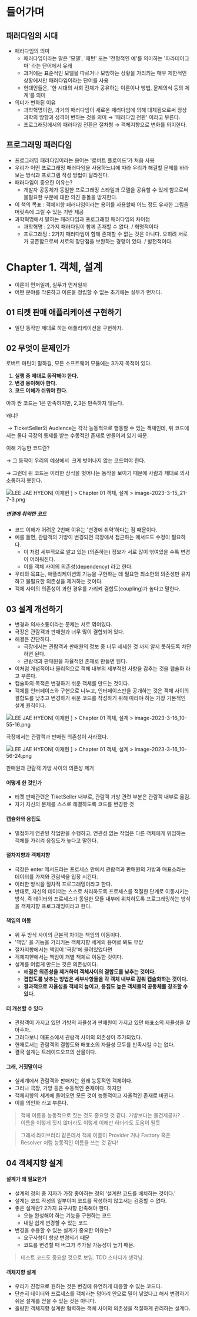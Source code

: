 # 들어가며

## 패러다임의 시대

- 패러다임의 의미
    - 패러다임이라는 말은 '모델', '패턴' 또는 '전형적인 예'를 의미하는 '파라데이그마' 라는 단어에서 유래
    - 과거에는 표준적인 모델을 따르거나 모방하는 상황을 가리키는 매우 제한적인 상황에서만 패러다임이라는 단어를 사용
    - 현대인들은, '한 시대의 사회 전체가 공유하는 이론이나 방법, 문제의식 등의 체계'를 의미
- 의미가 변화된 이유
    - 과학혁명이란, 과거의 패러다임이 새로운 패러다임에 의해 대체됨으로써 정상과학의 방향과 성격이 변하는 것을 의미 → '패러다임 전환' 이라고 부른다.
    - 프로그래밍에서의 패러다임 전환은 절차형 → 객체지향으로 변화를 의미한다.

  

## 프로그래밍 패러다임

- 프로그래밍 패러다임이라는 용어는 '로버트 플로이드'가 처음 사용
- 우리가 어떤 프로그래밍 패러다임을 사용하느냐에 따라 우리가 해결할 문제를 바라보는 방식과 프로그램 작성 방법이 달라진다.
- 패러다임이 중요한 이유는?
    - 개발자 공동체가 동일한 프로그래밍 스타일과 모델을 공유할 수 있게 함으로써 불필요한 부분에 대한 의견 충돌을 방지한다.
- 이 책의 목표 : 객체지향 패러다임이라는 용어를 사용할때 어느 정도 유사한 그림을 머릿속에 그릴 수 있는 기반 제공
- 과학혁명에서 말하는 패러다임과 프로그래밍 패러다임의 차이점
    - 과학혁명 : 2가지 패러다임이 함께 존재할 수 없다. / 혁명적이다
    - 프로그래밍 : 2가지 패러다임이 함께 존재할 수 없는 것은 아니다. 오히려 서로가 공존함으로써 서로의 장단점을 보완하는 경향이 있다. / 발전적이다.

  

# Chapter 1. 객체, 설계

- 이론이 먼저일까, 실무가 먼저일까
- 어떤 분야를 막론하고 이론을 정립할 수 없는 초기에는 실무가 먼저다.

## 01 티켓 판매 애플리케이션 구현하기

- 일단 동작만 제대로 하는 애플리케이션을 구현하자.

## 02 무엇이 문제인가

로버트 마틴이 말하길, 모든 소프트웨어 모듈에는 3가지 목적이 있다.

1. **실행 중 제대로 동작해야 한다.**
2. **변경 용이해야 한다.**
3. **코드 이해가 쉬워야 한다.**

아까 짠 코드는 1은 만족하지만, 2,3은 만족하지 않는다.

왜냐?

 → TicketSeller와 Audience는 각각 능동적으로 행동할 수 있는 객체인데, 위 코드에서는 둘다 극장의 통제를 받는 수동적인 존재로 만들어져 있기 때문.

이해 가능한 코드란?

→ 그 동작이 우리의 예상에서  크게 벗어나지 않는 코드여야 한다.

→ 그런데 위 코드는 이러한 상식을 벗어나는 동작을 보이기 때문에 사람과 제대로 의사소통하지 못한다.

  

![](https://wiki.navercorp.com/download/attachments/1351422872/image-2023-3-15_21-7-3.png?version=1&modificationDate=1678914428000&api=v2 "LEE JAE HYEON[ 이재현 ] > Chapter 01 객체, 설계 > image-2023-3-15_21-7-3.png")

  

##### 변경에 취약한 코드

- 코드 이해가 어려운 2번째 이유는 '변경에 취약'하다는 점 때문이다.
- 예를 들면, 관람객의 가방이 변경되면 극장에서 접근하는 메서드도 수정이 필요하다.
    - 이 처럼 세부적으로 알고 있는 (의존하는) 정보가 서로 많이 엮여있을 수록 변경이 어려워진다.
    - 이를 객체 사이의 의존성(dependency) 라고 한다.
- 우리의 목표는, 애플리케이션의 기능을 구현하는 데 필요한 최소한의 의존성만 유지하고 불필요한 의존성을 제거하는 것이다.
- 객체 사이의 의존성이 과한 경우를 가리켜 결합도(coupling)가 높다고 말한다.

## 03 설계 개선하기

- 변경과 의사소통이라는 문제는 서로 엮여있다.
- 극장은 관람객과 판매원과 너무 많이 결합되어 있다.
- 해결은 간단하다.
    - 극장에서는 관람객과 판매원의 정보 중 너무 세세한 것 까지 알지 못하도록 차단하면 된다.
    - 관람객과 판매원을 자율적인 존재로 만들면 된다.
- 이처럼 개념적이나 물리적으로 객체 내부의 세부적인 사향을 감추는 것을 캡슐화 라고 부른다.
- 캡슐화의 목적은 변경하기 쉬운 객체를 만드는 것이다.
- 객체를 인터페이스와 구현으로 나누고, 인터페이스만을 공개하는 것은 객체 사이의 결합도를 낮추고 변경하기 쉬운 코드를 작성하기 위해 따라야 하는 가장 기본적인 설계 원칙이다.

  

![](https://wiki.navercorp.com/download/attachments/1351422872/image-2023-3-16_10-55-16.png?version=1&modificationDate=1678964124000&api=v2 "LEE JAE HYEON[ 이재현 ] > Chapter 01 객체, 설계 > image-2023-3-16_10-55-16.png")

극장에서는 관람객과 판매원 의존성이 사라졌다.

  

  

![](https://wiki.navercorp.com/download/attachments/1351422872/image-2023-3-16_10-56-24.png?version=1&modificationDate=1678964188000&api=v2 "LEE JAE HYEON[ 이재현 ] > Chapter 01 객체, 설계 > image-2023-3-16_10-56-24.png")

판매원과 관람객 가방 사이의 의존성 제거

  

#### 어떻게 한 것인가

- 티켓 판매관련은 TiketSeller 내부로, 관람객 가방 관련 부분은 관람객 내부로 옮김.
- 자기 자신의 문제를 스스로 해결하도록 코드를 변경한 것

#### 캡슐화와 응집도

- 밀접하게 연관된 작업만을 수행하고, 연관성 없는 작업은 다른 객체에게 위임하는 객체를 가리켜 응집도가 높다고 말한다.

#### 절차지향과 객체지향

- 극장은 enter 메서드라는 프로세스 안에서 관람객과 판매원의 가방과 매표소라는 데이터를 가져와 관람색을 입장 시킨다.
- 이러한 방식을 절차적 프로그래밍이라고 한다.
- 반대로, 자신의 데이터는 스스로 처리하도록 프로세스를 적절한 단계로 이동시키는 방식, 즉 데이터와 프로세스가 동일한 모듈 내부에 위치하도록 프로그래밍하는 방식을 객체지향 프로그래밍이라고 한다.

#### 책임의 이동

- 위 두 방식 사이의 근본적 차이는 책임의 이동이다.
- '책임' 을 기능을 가리키는 객체지향 세계의 용어로 봐도 무방
- 절자지향에서는 책임이 '극장'에 몰려있었다면
- 객체지햔에서는 책임이 개별 책체로 이동한 것이다.
- 설계를 어렵게 만드는 것은 의존성이다.
    - 해**결은 의존성을 제거하여 객체사이의 결합도를 낮추는 것이다.**
    - **겹합도를 낮추는 방법은 세부사항들을 각 객체 내부로 감춰 캡슐화하는 것이다.**
    - **결과적으로 자율성을 객체의 높이고, 응집도 높은 객체들의 공동체를 창조할 수 있다.**

  

#### 더 개선할 수 있다

- 관람객이 가지고 있던 가방의 자율성과 판매원이 가지고 있던 매표소의 자율성을 찾아주자.
- 그러다보니 매표소에서 관람객 사이의 의존성이 추가되었다.
- 현재로서는 관람객의 결합도와 매표소의 자율성 모두를 만족시킬 수는 없다.
- 결국 설계는 트레이드오프의 산물이다.

  

#### 그래, 거짓말이다

- 실세계에서 관람객와 판매자는 원래 능동적인 객체이다.
- 그러나 극장, 가방 등은 수동적인 존재이다. 하지만
- 객체지향의 세계에 들어오면 모든 것이 능동적이고 자율적인 존재로 바뀐다.
- 이를 의인화 라고 부른다.

> 객체 이름을 능동적으로 짓는 것도 중요할 것 같다. 가방보다는 물건제공자? ... 이름을 이렇게 짓지 않더라도 이렇게 이해만 하더라도 도움이 될듯

> 그래서 라이브러리 같은데서 객체 이름이 Provider 거나 Factory 혹은 Resolver 처럼 능동적인 이름을 쓰는 것 같다!

## 04 객체지향 설계

#### 설계가 왜 필요한가

- 설계의 정의 중 저자가 가장 좋아하는 정의 '설계란 코드를 배치하는 것이다.'
- 설계는 코드 작성의 일부이며 코드를 작성하지 않고서는 검증할 수 없다.
- 좋은 설계란? 2가지 요구사항 만족해야 한다.
    - 오늘 완성해야 하는 기능을 구현하는 코드
    - 내일 쉽게 변경할 수 있는 코드
- 변경을 수용할 수 있는 설계가 중요한 이유는?
    - 요구사항이 항상 변경되기 때문
    - 코드를 변경할 때 버그가 추가될 가능성이 높기 때문.

> 테스트 코드도 중요할 것으로 보임. TDD 스터디가 생각남.

  

#### 객체지향 설계

- 우리가 진정으로 원하는 것은 변경에 유연하게 대응할 수 있는 코드다.
- 단순히 데이터와 프로세스를 객체라는 덩어리 안으로 밀어 넣었다고 해서 변경하기 쉬운 설계를 얻을 수 있는 것은 아니다.
- 훌량한 객체지향 설계란 협력하는 객체 사이의 의존성을 적절하게 관리하는 설계다.
